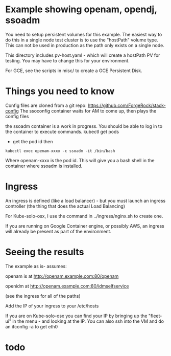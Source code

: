# Example showing openam, opendj, ssoadm

You need to setup persistent volumes
for this example. The easiest way to do this in a single node test cluster
is to use the "hostPath" volume type.  This can not be used in
production as the path only exists on a single node. 

This directory includes pv-host.yaml - which will create a hostPath PV
for testing. You may have to change this for your environment.

For GCE, see the scripts in misc/ to create a GCE Persistent Disk.



# Things you need to know

Config files are cloned from a git repo: https://github.com/ForgeRock/stack-config
The ssoconfig container waits for AM to come up, then plays the config files

the ssoadm container is a work in progress. You should be able to log in
to the container to execute commands.
kubectl get pods
- get the pod id
then
```
kubectl exec openam-xxxx -c ssoadm -it /bin/bash
```

Where openam-xxxx is the pod id. This will give you a bash shell in the
container where ssoadm is installed.

# Ingress

An ingress is defined (like a load balancer) - but you must launch
an ingress controller (the thing that does the actual Load Balancing)

For Kube-solo-osx, I use the command in ../ingress/nginx.sh to create
one.

If you are running on Google Container engine, or possibly AWS, an ingress
will already be present as part of the environment.

# Seeing the results
The example as is- assumes:
 
openam is at http://openam.example.com:80/openam

openidm at http://openam.example.com:80/idmselfservice 

(see the ingress for all of the paths)

Add the IP of your ingress to your /etc/hosts

If you are on Kube-solo-osx you can find your IP by bringing
up the "fleet-ui" in the menu - and looking at the IP.
You can also ssh into the VM and do an ifconfig -a to get eth0


# todo

